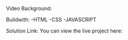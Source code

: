Video Background:

Buildwith:
-HTML
-CSS
-JAVASCRIPT

Solution Link:
You can view the live project here:
